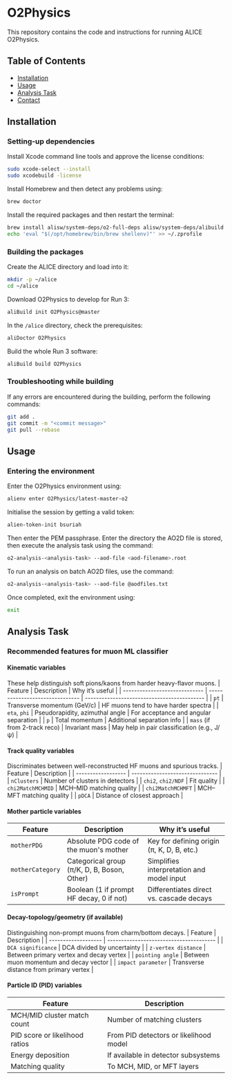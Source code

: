 # O2Physics

This repository contains the code and instructions for running ALICE O2Physics.

## Table of Contents

- [Installation](#installation)
- [Usage](#usage)
- [Analysis Task](#analysis-task)
- [Contact](#contact)

## Installation
### Setting-up dependencies
Install Xcode command line tools and approve the license conditions:
```bash
sudo xcode-select --install
sudo xcodebuild -license
```

Install Homebrew and then detect any problems using:
```bash
brew doctor
```

Install the required packages and then restart the terminal:
```bash
brew install alisw/system-deps/o2-full-deps alisw/system-deps/alibuild
echo 'eval "$(/opt/homebrew/bin/brew shellenv)"' >> ~/.zprofile
```
### Building the packages
Create the ALICE directory and load into it:
```bash
mkdir -p ~/alice
cd ~/alice
```
Download O2Physics to develop for Run 3:
```bash
aliBuild init O2Physics@master
```
In the ```/alice``` directory, check the prerequisites:
```bash
aliDoctor O2Physics
```
Build the whole Run 3 software:
```bash
aliBuild build O2Physics
```
### Troubleshooting while building
If any errors are encountered during the building, perform the following commands:
```bash
git add .
git commit -m "<commit message>"
git pull --rebase
```
## Usage
### Entering the environment
Enter the O2Physics environment using:
```bash
alienv enter O2Physics/latest-master-o2
```
Initialise the session by getting a valid token:
```bash
alien-token-init bsuriah
```
Then enter the PEM passphrase.
Enter the directory the AO2D file is stored, then execute the analysis task using the command:
```bash
o2-analysis-<analysis-task> --aod-file <aod-filename>.root
```
To run an analysis on batch AO2D files, use the command:
```bash
o2-analysis-<analysis-task> --aod-file @aodfiles.txt
```
Once completed, exit the environment using:
```bash
exit
```

## Analysis Task
### Recommended features for muon ML classifier
#### Kinematic variables
These help distinguish soft pions/kaons from harder heavy-flavor muons.
| Feature                       | Description                     | Why it’s useful                             |
| ----------------------------- | ------------------------------- | ------------------------------------------- |
| `pt`                          | Transverse momentum (GeV/c)     | HF muons tend to have harder spectra        |
| `eta`, `phi`                  | Pseudorapidity, azimuthal angle | For acceptance and angular separation       |
| `p`                           | Total momentum                  | Additional separation info                  |
| `mass` (if from 2-track reco) | Invariant mass                  | May help in pair classification (e.g., J/ψ) |

#### Track quality variables
Discriminates between well-reconstructed HF muons and spurious tracks.
| Feature            | Description                     |
| ------------------ | ------------------------------- |
| `nClusters`        | Number of clusters in detectors |
| `chi2`, `chi2/NDF` | Fit quality                     |
| `chi2MatchMCHMID`  | MCH–MID matching quality        |
| `chi2MatchMCHMFT`  | MCH–MFT matching quality        |
| `pDCA`             | Distance of closest approach    |

#### Mother particle variables
| Feature          | Description                                 | Why it’s useful                            |
| ---------------- | ------------------------------------------- | ------------------------------------------ |
| `motherPDG`      | Absolute PDG code of the muon's mother      | Key for defining origin (π, K, D, B, etc.) |
| `motherCategory` | Categorical group (π/K, D, B, Boson, Other) | Simplifies interpretation and model input  |
| `isPrompt`       | Boolean (1 if prompt HF decay, 0 if not)    | Differentiates direct vs. cascade decays   |


#### Decay-topology/geometry (if available)
Distinguishing non-prompt muons from charm/bottom decays.
| Feature             | Description                             |
| ------------------- | --------------------------------------- |
| `DCA significance`  | DCA divided by uncertainty              |
| `z-vertex distance` | Between primary vertex and decay vertex |
| `pointing angle`    | Between muon momentum and decay vector  |
| `impact parameter`  | Transverse distance from primary vertex |

#### Particle ID (PID) variables
| Feature                        | Description                            |
| ------------------------------ | -------------------------------------- |
| MCH/MID cluster match count    | Number of matching clusters            |
| PID score or likelihood ratios | From PID detectors or likelihood model |
| Energy deposition              | If available in detector subsystems    |
| Matching quality               | To MCH, MID, or MFT layers             |

